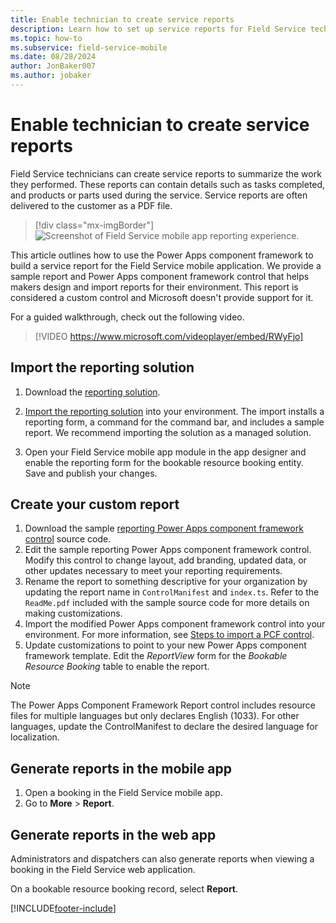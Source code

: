 ```yaml
---
title: Enable technician to create service reports
description: Learn how to set up service reports for Field Service technicians.
ms.topic: how-to
ms.subservice: field-service-mobile
ms.date: 08/28/2024
author: JonBaker007
ms.author: jobaker
---
```


# Enable technician to create service reports

Field Service technicians can create service reports to summarize the work they performed. These reports can contain details such as tasks completed, and products or parts used during the service. Service reports are often delivered to the customer as a PDF file.

> [!div class="mx-imgBorder"]
> ![Screenshot of Field Service mobile app reporting experience.](../media/mobile-2020-reporting-app.png)

This article outlines how to use the Power Apps component framework to build a service report for the Field Service mobile application. We provide a sample report and Power Apps component framework control that helps makers design and import reports for their environment. This report is considered a custom control and Microsoft doesn't provide support for it.

For a guided walkthrough, check out the following video.
>
> [!VIDEO https://www.microsoft.com/videoplayer/embed/RWyFjo]

## Import the reporting solution

1. Download the [reporting solution](https://aka.ms/fsmreporting-solution).

1. [Import the reporting solution](/power-apps/maker/data-platform/import-update-export-solutions) into your environment. The import installs a reporting form, a command for the command bar, and includes a sample report. We recommend importing the solution as a managed solution.

1. Open your Field Service mobile app module in the app designer and enable the reporting form for the bookable resource booking entity. Save and publish your changes.

## Create your custom report

1. Download the sample [reporting Power Apps component framework control](https://aka.ms/fsmreporting-pcf) source code.
1. Edit the sample reporting Power Apps component framework control. Modify this control to change layout, add branding, updated data, or other updates necessary to meet your reporting requirements.
1. Rename the report to something descriptive for your organization by updating the report name in ```ControlManifest``` and ```index.ts```. Refer to the ```ReadMe.pdf``` included with the sample source code for more details on making customizations.
1. Import the modified Power Apps component framework control into your environment. For more information, see [Steps to import a PCF control](/power-apps/developer/component-framework/import-custom-controls).
1. Update customizations to point to your new Power Apps component framework template. Edit the *ReportView* form for the *Bookable Resource Booking* table to enable the report.

> [!NOTE]
> The Power Apps Component Framework Report control includes resource files for multiple languages but only declares English (1033). For other languages, update the ControlManifest to declare the desired language for localization.

## Generate reports in the mobile app

1. Open a booking in the Field Service mobile app.
1. Go to **More** > **Report**.

## Generate reports in the web app

Administrators and dispatchers can also generate reports when viewing a booking in the Field Service web application.

On a bookable resource booking record, select **Report**.

[!INCLUDE[footer-include](../../includes/footer-banner.md)]
